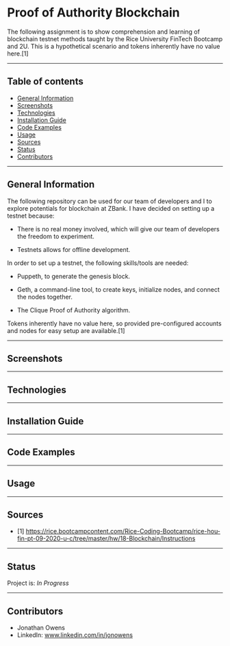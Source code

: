 # Proof of Authority Blockchain
The following assignment is to show comprehension and learning of blockchain testnet methods taught by the Rice University FinTech Bootcamp and 2U.  This is a hypothetical scenario and tokens inherently have no value here.[1]

---

## Table of contents
* [General Information](#general-information)
* [Screenshots](#screenshots)
* [Technologies](#technologies)
* [Installation Guide](#installation-guide)
* [Code Examples](#code-examples)
* [Usage](#usage)
* [Sources](#sources)
* [Status](#status)
* [Contributors](#contributors)

---

## General Information

The following repository can be used for our team of developers and I to explore potentials for blockchain at ZBank.  I have decided on setting up a testnet because:

- There is no real money involved, which will give our team of developers the freedom to experiment.

- Testnets allows for offline development.

In order to set up a testnet, the following skills/tools are needed:

- Puppeth, to generate the genesis block.

- Geth, a command-line tool, to create keys, initialize nodes, and connect the nodes together.

- The Clique Proof of Authority algorithm.

Tokens inherently have no value here, so provided pre-configured accounts and nodes for easy setup are available.[1]

---

## Screenshots



---

## Technologies



---

## Installation Guide



---

## Code Examples



---

## Usage



---

## Sources

- [1] https://rice.bootcampcontent.com/Rice-Coding-Bootcamp/rice-hou-fin-pt-09-2020-u-c/tree/master/hw/18-Blockchain/Instructions

---

## Status

Project is: _In Progress_

---

## Contributors

* Jonathan Owens
* LinkedIn: www.linkedin.com/in/jonowens
